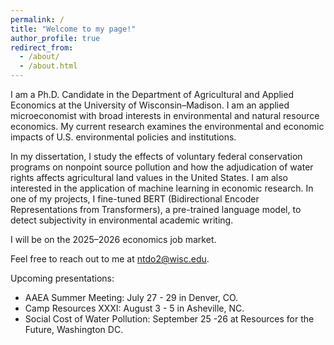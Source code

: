 ```yaml
---
permalink: /
title: "Welcome to my page!"
author_profile: true
redirect_from: 
  - /about/
  - /about.html
---
```


I am a Ph.D. Candidate in the Department of Agricultural and Applied Economics at the University of Wisconsin–Madison. I am an applied microeconomist with broad interests in environmental and natural resource economics. My current research examines the environmental and economic impacts of U.S. environmental policies and institutions.

In my dissertation, I study the effects of voluntary federal conservation programs on nonpoint source pollution and how the adjudication of water rights affects agricultural land values in the United States. I am also interested in the application of machine learning in economic research. In one of my projects, I fine-tuned BERT (Bidirectional Encoder Representations from Transformers), a pre-trained language model, to detect subjectivity in environmental academic writing.

I will be on the 2025–2026 economics job market.

Feel free to reach out to me at [ntdo2@wisc.edu](mailto:ntdo2@wisc.edu).

Upcoming presentations:
- AAEA Summer Meeting: July 27 - 29 in Denver, CO.
- Camp Resources XXXI: August 3 - 5 in Asheville, NC.
- Social Cost of Water Pollution: September 25 -26 at Resources for the Future, Washington DC.
